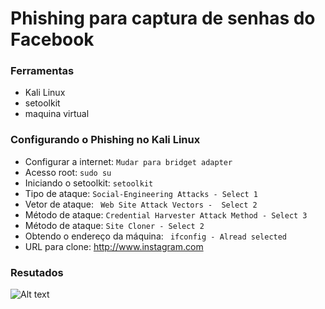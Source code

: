 # Phishing para captura de senhas do Facebook

### Ferramentas

- Kali Linux
- setoolkit
- maquina virtual

### Configurando o Phishing no Kali Linux
- Configurar a internet: ``` Mudar para bridget adapter ```
- Acesso root: ``` sudo su ```
- Iniciando o setoolkit: ``` setoolkit ```
- Tipo de ataque: ``` Social-Engineering Attacks - Select 1 ```
- Vetor de ataque: ``` Web Site Attack Vectors -  Select 2```
- Método de ataque: ```Credential Harvester Attack Method - Select 3 ```
- Método de ataque: ``` Site Cloner - Select 2 ```
- Obtendo o endereço da máquina: ``` ifconfig - Alread selected```
- URL para clone: http://www.instagram.com

### Resutados

![Alt text](./passwd.png "Optional title")
